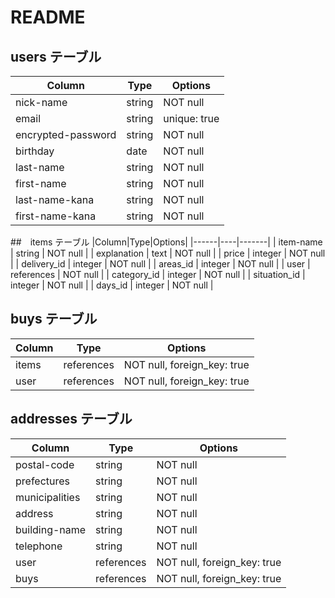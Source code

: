 # README

## users テーブル
|Column|Type|Options|
|------|----|-------|
| nick-name             | string | NOT null     |
| email                 | string | unique: true |
| encrypted-password    | string | NOT null     |
| birthday              | date   | NOT null     |
| last-name             | string | NOT null     |
| first-name            | string | NOT null     |
| last-name-kana        | string | NOT null     |
| first-name-kana       | string | NOT null     |

##　items テーブル
|Column|Type|Options|
|------|----|-------|
| item-name          | string     | NOT null    |
| explanation        | text       | NOT null    |
| price              | integer    | NOT null    |
| delivery_id        | integer    | NOT null    |
| areas_id           | integer    | NOT null    |
| user               | references | NOT null    |
| category_id        | integer    | NOT null    |
| situation_id       | integer    | NOT null    |
| days_id            | integer    | NOT null    |




## buys テーブル
|Column|Type|Options|
|------|----|-------|
| items              | references | NOT null, foreign_key: true    |
| user               | references | NOT null, foreign_key: true    |

## addresses テーブル
|Column|Type|Options|
|------|----|-------|
| postal-code        | string | NOT null    |
| prefectures        | string | NOT null    |
| municipalities     | string | NOT null    |
| address            | string | NOT null    |
| building-name      | string | NOT null    |
| telephone          | string | NOT null    |
| user               | references | NOT null, foreign_key: true |
| buys               | references | NOT null, foreign_key: true |